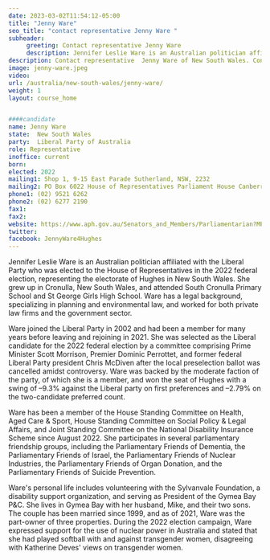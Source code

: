 ```yaml
---
date: 2023-03-02T11:54:12-05:00
title: "Jenny Ware"
seo_title: "contact representative Jenny Ware "
subheader:
     greeting: Contact representative Jenny Ware
     description: Jennifer Leslie Ware is an Australian politician affiliated with the Liberal Party who was elected to the House of Representatives in the 2022 federal election, representing the electorate of Hughes in New South Wales.
description: Contact representative  Jenny Ware of New South Wales. Contact information for  Jenny Ware includes email address, phone number, and mailing address.
image: jenny-ware.jpeg
video:
url: /australia/new-south-wales/jenny-ware/
weight: 1
layout: course_home


####candidate
name: Jenny Ware
state:	New South Wales
party:	Liberal Party of Australia
role: Representative
inoffice: current
born:  
elected: 2022
mailing1: Shop 1, 9-15 East Parade Sutherland, NSW, 2232
mailing2: PO Box 6022 House of Representatives Parliament House Canberra ACT 2600
phone1: (02) 9521 6262
phone2: (02) 6277 2190
fax1:
fax2:
website: https://www.aph.gov.au/Senators_and_Members/Parliamentarian?MPID=300123
twitter:
facebook: JennyWare4Hughes
---
```


Jennifer Leslie Ware is an Australian politician affiliated with the Liberal Party who was elected to the House of Representatives in the 2022 federal election, representing the electorate of Hughes in New South Wales. She grew up in Cronulla, New South Wales, and attended South Cronulla Primary School and St George Girls High School. Ware has a legal background, specializing in planning and environmental law, and worked for both private law firms and the government sector.

Ware joined the Liberal Party in 2002 and had been a member for many years before leaving and rejoining in 2021. She was selected as the Liberal candidate for the 2022 federal election by a committee comprising Prime Minister Scott Morrison, Premier Dominic Perrottet, and former federal Liberal Party president Chris McDiven after the local preselection ballot was cancelled amidst controversy. Ware was backed by the moderate faction of the party, of which she is a member, and won the seat of Hughes with a swing of –9.3% against the Liberal party on first preferences and –2.79% on the two-candidate preferred count.

Ware has been a member of the House Standing Committee on Health, Aged Care & Sport, House Standing Committee on Social Policy & Legal Affairs, and Joint Standing Committee on the National Disability Insurance Scheme since August 2022. She participates in several parliamentary friendship groups, including the Parliamentary Friends of Dementia, the Parliamentary Friends of Israel, the Parliamentary Friends of Nuclear Industries, the Parliamentary Friends of Organ Donation, and the Parliamentary Friends of Suicide Prevention.

Ware's personal life includes volunteering with the Sylvanvale Foundation, a disability support organization, and serving as President of the Gymea Bay P&C. She lives in Gymea Bay with her husband, Mike, and their two sons. The couple has been married since 1999, and as of 2021, Ware was the part-owner of three properties. During the 2022 election campaign, Ware expressed support for the use of nuclear power in Australia and stated that she had played softball with and against transgender women, disagreeing with Katherine Deves' views on transgender women.